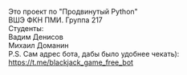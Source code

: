 Это проект по "Продвинутый Python"\
ВШЭ ФКН ПМИ. Группа 217\
Студенты:\
Вадим Денисов\
Михаил Доманин\
P.S. Сам адрес бота, дабы было удобнее чекать): https://t.me/blackjack_game_free_bot
